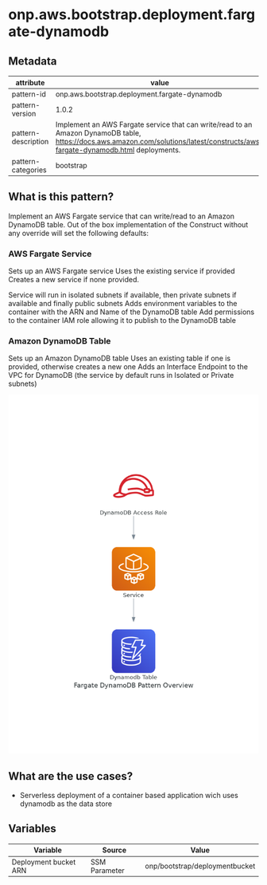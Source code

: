 # onp.aws.bootstrap.deployment.fargate-dynamodb 

## Metadata
| attribute               | value                                         |
| ----------------------- | --------------------------------------------- |
| pattern-id              | onp.aws.bootstrap.deployment.fargate-dynamodb |
| pattern-version         | 1.0.2                                         |
| pattern-description     | Implement an AWS Fargate service that can write/read to an Amazon DynamoDB table, https://docs.aws.amazon.com/solutions/latest/constructs/aws-fargate-dynamodb.html deployments.                                                              |
| pattern-categories      | bootstrap                                     |

## What is this pattern?
Implement an AWS Fargate service that can write/read to an Amazon DynamoDB table.
Out of the box implementation of the Construct without any override will set the following defaults:

### AWS Fargate Service
Sets up an AWS Fargate service
Uses the existing service if provided
Creates a new service if none provided.

Service will run in isolated subnets if available, then private subnets if available and finally public subnets
Adds environment variables to the container with the ARN and Name of the DynamoDB table
Add permissions to the container IAM role allowing it to publish to the DynamoDB table

### Amazon DynamoDB Table
Sets up an Amazon DynamoDB table
Uses an existing table if one is provided, otherwise creates a new one
Adds an Interface Endpoint to the VPC for DynamoDB (the service by default runs in Isolated or Private subnets)

![](./diagrams/res/overview.png)

## What are the use cases?
- Serverless deployment of a container based application wich uses dynamodb as the data store

## Variables

| Variable               | Source                                         | Value |
| -----------------------| --------------------------------------------- | ------|
| Deployment bucket ARN             | SSM Parameter | onp/bootstrap/deploymentbucket|
